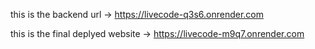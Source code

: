 this is the backend url -> https://livecode-q3s6.onrender.com

this is the final deplyed website -> https://livecode-m9q7.onrender.com
